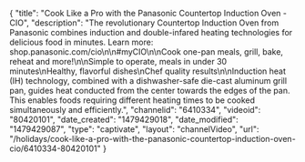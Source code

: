 {
    "title": "Cook Like a Pro with the Panasonic Countertop Induction Oven - CIO",
    "description": "The revolutionary Countertop Induction Oven from Panasonic combines induction and double-infared heating technologies for delicious food in minutes.  Learn more: shop.panasonic.com\/cio\n\n#myCIO\n\nCook one-pan meals, grill, bake, reheat and more!\n\nSimple to operate, meals in under 30 minutes\nHealthy, flavorful dishes\nChef quality results\n\nInduction heat (IH) technology, combined with a dishwasher-safe die-cast aluminum grill pan, guides heat conducted from the center towards the edges of the pan. This enables foods requiring different heating times to be cooked simultaneously and efficiently.",
    "channelid": "6410334",
    "videoid": "80420101",
    "date_created": "1479429018",
    "date_modified": "1479429087",
    "type": "captivate",
    "layout": "channelVideo",
    "url": "\/holidays\/cook-like-a-pro-with-the-panasonic-countertop-induction-oven-cio\/6410334-80420101"
}